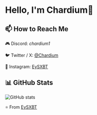 # Hello, I'm Chardium👋

## 📫 How to Reach Me
 🎮 Discord: *chardium1*
 
🐦 Twitter / X: [@Chardium](https://x.com/Chardium1)

📸 Instagram: [EySXBT](https://www.instagram.com/eysxbt)

## 📊 GitHub Stats
![GitHub stats](https://github-readme-stats.vercel.app/api?username=EySXBT&show_icons=true&theme=radical)

⭐️ From [EySXBT](https://github.com/EySXBT)
